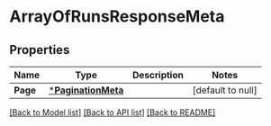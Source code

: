 # ArrayOfRunsResponseMeta

## Properties
Name | Type | Description | Notes
------------ | ------------- | ------------- | -------------
**Page** | [***PaginationMeta**](PaginationMeta.md) |  | [default to null]

[[Back to Model list]](../README.md#documentation-for-models) [[Back to API list]](../README.md#documentation-for-api-endpoints) [[Back to README]](../README.md)

